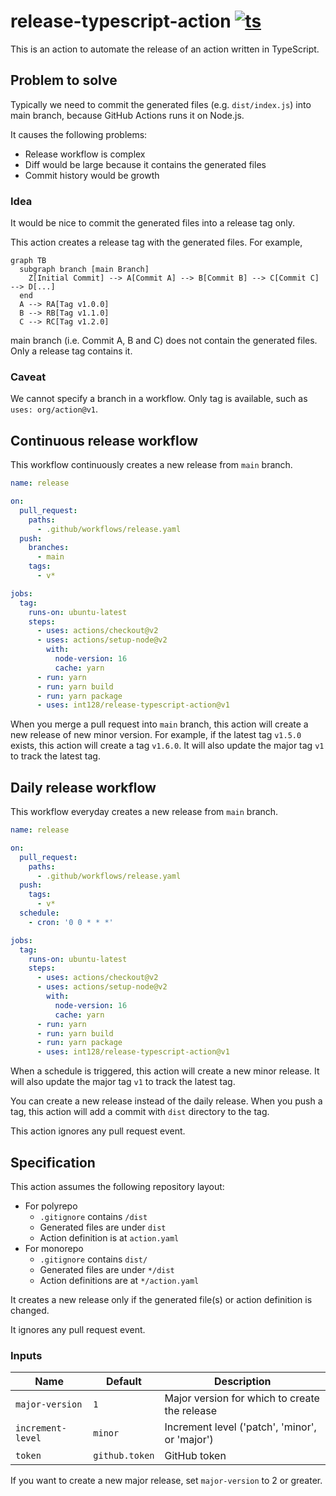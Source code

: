 # release-typescript-action [![ts](https://github.com/int128/release-typescript-action/actions/workflows/ts.yaml/badge.svg)](https://github.com/int128/release-typescript-action/actions/workflows/ts.yaml)

This is an action to automate the release of an action written in TypeScript.

## Problem to solve

Typically we need to commit the generated files (e.g. `dist/index.js`) into main branch,
because GitHub Actions runs it on Node.js.

It causes the following problems:

- Release workflow is complex
- Diff would be large because it contains the generated files
- Commit history would be growth

### Idea

It would be nice to commit the generated files into a release tag only.

This action creates a release tag with the generated files.
For example,

```mermaid
graph TB
  subgraph branch [main Branch]
    Z[Initial Commit] --> A[Commit A] --> B[Commit B] --> C[Commit C] --> D[...]
  end
  A --> RA[Tag v1.0.0]
  B --> RB[Tag v1.1.0]
  C --> RC[Tag v1.2.0]
```

main branch (i.e. Commit A, B and C) does not contain the generated files.
Only a release tag contains it.

### Caveat

We cannot specify a branch in a workflow. Only tag is available, such as `uses: org/action@v1`.

## Continuous release workflow

This workflow continuously creates a new release from `main` branch.

```yaml
name: release

on:
  pull_request:
    paths:
      - .github/workflows/release.yaml
  push:
    branches:
      - main
    tags:
      - v*

jobs:
  tag:
    runs-on: ubuntu-latest
    steps:
      - uses: actions/checkout@v2
      - uses: actions/setup-node@v2
        with:
          node-version: 16
          cache: yarn
      - run: yarn
      - run: yarn build
      - run: yarn package
      - uses: int128/release-typescript-action@v1
```

When you merge a pull request into `main` branch, this action will create a new release of new minor version.
For example, if the latest tag `v1.5.0` exists, this action will create a tag `v1.6.0`.
It will also update the major tag `v1` to track the latest tag.

## Daily release workflow

This workflow everyday creates a new release from `main` branch.

```yaml
name: release

on:
  pull_request:
    paths:
      - .github/workflows/release.yaml
  push:
    tags:
      - v*
  schedule:
    - cron: '0 0 * * *'

jobs:
  tag:
    runs-on: ubuntu-latest
    steps:
      - uses: actions/checkout@v2
      - uses: actions/setup-node@v2
        with:
          node-version: 16
          cache: yarn
      - run: yarn
      - run: yarn build
      - run: yarn package
      - uses: int128/release-typescript-action@v1
```

When a schedule is triggered, this action will create a new minor release.
It will also update the major tag `v1` to track the latest tag.

You can create a new release instead of the daily release.
When you push a tag, this action will add a commit with `dist` directory to the tag.

This action ignores any pull request event.

## Specification

This action assumes the following repository layout:

- For polyrepo
  - `.gitignore` contains `/dist`
  - Generated files are under `dist`
  - Action definition is at `action.yaml`
- For monorepo
  - `.gitignore` contains `dist/`
  - Generated files are under `*/dist`
  - Action definitions are at `*/action.yaml`

It creates a new release only if the generated file(s) or action definition is changed.

It ignores any pull request event.

### Inputs

| Name              | Default        | Description                                    |
| ----------------- | -------------- | ---------------------------------------------- |
| `major-version`   | `1`            | Major version for which to create the release  |
| `increment-level` | `minor`        | Increment level ('patch', 'minor', or 'major') |
| `token`           | `github.token` | GitHub token                                   |

If you want to create a new major release, set `major-version` to 2 or greater.
